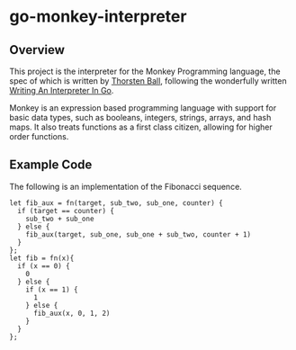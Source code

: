 # go-monkey-interpreter

## Overview

This project is the interpreter for the Monkey Programming language, the spec
of which is written by [Thorsten Ball](https://thorstenball.com/), following
the wonderfully written [Writing An Interpreter In Go](https://interpreterbook.com/).

Monkey is an expression based programming language with support for basic
data types, such as booleans, integers, strings, arrays, and hash maps.
It also treats functions as a first class citizen, allowing for higher
order functions.

## Example Code

The following is an implementation of the Fibonacci sequence.

```monkey
let fib_aux = fn(target, sub_two, sub_one, counter) {
  if (target == counter) {
    sub_two + sub_one
  } else {
    fib_aux(target, sub_one, sub_one + sub_two, counter + 1)
  }
};
let fib = fn(x){
  if (x == 0) {
    0
  } else {
    if (x == 1) {
      1
    } else {
      fib_aux(x, 0, 1, 2)
    }
  }
};
```

